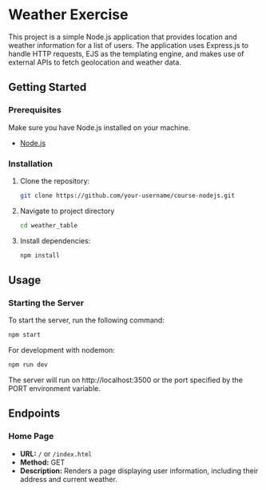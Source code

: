 # Weather Exercise

This project is a simple Node.js application that provides location and weather information for a list of users. The application uses Express.js to handle HTTP requests, EJS as the templating engine, and makes use of external APIs to fetch geolocation and weather data.

## Getting Started

### Prerequisites

Make sure you have Node.js installed on your machine.

- [Node.js](https://nodejs.org/)

### Installation

1. Clone the repository:

   ```bash
   git clone https://github.com/your-username/course-nodejs.git

2. Navigate to project directory

   ```bash
   cd weather_table

3. Install dependencies:

   ```bash
   npm install

## Usage
### Starting the Server
To start the server, run the following command:

```bash
npm start
```
For development with nodemon:

```bash
npm run dev
```
The server will run on http://localhost:3500 or the port specified by the PORT environment variable.

## Endpoints

### Home Page

- **URL:** `/` or `/index.html`
- **Method:** GET
- **Description:** Renders a page displaying user information, including their address and current weather.
